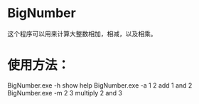 BigNumber
=========

这个程序可以用来计算大整数相加，相减，以及相乘。

<h1>使用方法：</h1>
  BigNumber.exe -h      show help
  BigNumber.exe -a 1 2  add 1 and 2
  BigNumber.exe -m 2 3  multiply 2 and 3
  
  
  
  
